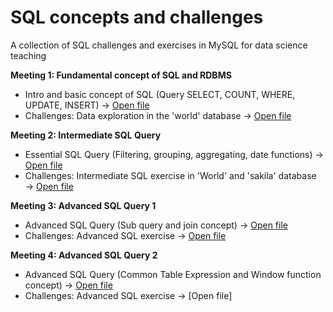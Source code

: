 # **SQL concepts and challenges**
A collection of SQL challenges and exercises in MySQL for data science teaching

**Meeting 1: Fundamental concept of SQL and RDBMS**
* Intro and basic concept of SQL (Query SELECT, COUNT, WHERE, UPDATE, INSERT) → [Open file](https://github.com/harishmuh/SQL_challenges/blob/main/Intro%20to%20SQL%20in%20MYSQL.sql)
* Challenges: Data exploration in the 'world' database → [Open file](https://github.com/harishmuh/SQL_challenges/blob/main/world%20database_SQL%20data%20exploration.md)

**Meeting 2: Intermediate SQL Query**
* Essential SQL Query (Filtering, grouping, aggregating, date functions) → [Open file](https://github.com/harishmuh/SQL_challenges/blob/main/Essential%20SQL%20-%20filtering%20-%20grouping%20%20-%20aggregating%20-%20date%20functions.sql)
* Challenges: Intermediate SQL exercise in 'World' and 'sakila' database → [Open file](https://github.com/harishmuh/SQL_challenges/blob/main/Intermediate%20SQL_exercise.md)

**Meeting 3: Advanced SQL Query 1**
* Advanced SQL Query (Sub query and join concept) → [Open file](https://github.com/harishmuh/SQL_challenges/blob/main/Advanced%20sql_live%20class_eng.sql)
* Challenges: Advanced SQL exercise → [Open file](https://github.com/harishmuh/SQL_challenges/blob/main/advanced%20query%20-%20join%20and%20subquery%20-%20exercise.md)

**Meeting 4: Advanced SQL Query 2**
* Advanced SQL Query (Common Table Expression and Window function concept) → [Open file](https://github.com/harishmuh/SQL_challenges/blob/main/CTE_Windows_function.md)
* Challenges: Advanced SQL exercise → [Open file]
